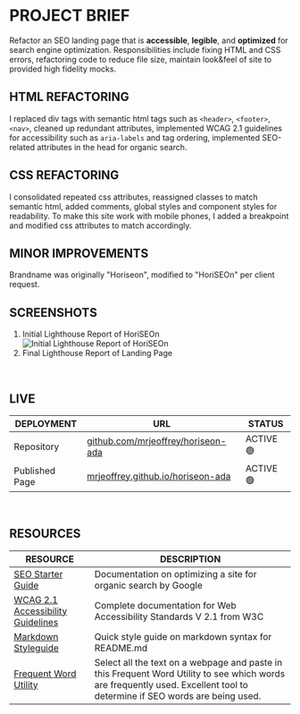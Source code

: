 # PROJECT BRIEF

Refactor an SEO landing page that is **accessible**, **legible**, and **optimized** for search engine optimization. Responsibilities include fixing HTML and CSS errors, refactoring code to reduce file size, maintain look&feel of site to provided high fidelity mocks.
  
  

## HTML REFACTORING
I replaced div tags with semantic html tags such as `<header>`, `<footer>`, `<nav>`, cleaned up redundant attributes, implemented WCAG 2.1 guidelines for accessibility such as `aria-labels` and tag ordering, implemented SEO-related attributes in the head for organic search.



## CSS REFACTORING
I consolidated repeated css attributes, reassigned classes to match semantic html, added comments, global styles and component styles for readability. To make this site work with mobile phones, I added a breakpoint and modified css attributes to match accordingly.


## MINOR IMPROVEMENTS
Brandname was originally "Horiseon", modified to "HoriSEOn" per client request.

## SCREENSHOTS
1. Initial Lighthouse Report of HoriSEOn
![Initial Lighthouse Report of HoriSEOn](/assets/screenshots/lighthouse-report-initial.png "Initial SEO/Accessibility Report of HoriSEOn") 
2. Final Lighthouse Report of Landing Page

<br>


## LIVE
| DEPLOYMENT | URL | STATUS |
| ---------- | --- | ------ |
| Repository  | [github.com/mrjeoffrey/horiseon-ada](https://github.com/mrjeoffrey/horiseon-ada) |  ACTIVE 🟢   |
| Published Page     | [mrjeoffrey.github.io/horiseon-ada](https://mrjeoffrey.github.io/horiseon-ada/) | ACTIVE 🟢  |
   
   <br>

## RESOURCES
| RESOURCE | DESCRIPTION |
| -------- | ----------- |
| [SEO Starter Guide](https://developers.google.com/search/docs/beginner/seo-starter-guide) | Documentation on optimizing a site for organic search by Google  |
|[WCAG 2.1 Accessibility Guidelines](https://www.w3.org/TR/WCAG21/) | Complete documentation for Web Accessibility Standards V 2.1 from W3C |
| [Markdown Styleguide](https://www.markdownguide.org/basic-syntax/) | Quick style guide on markdown syntax for README.md |
| [Frequent Word Utility](https://www.online-utility.org/text/frequent_words.jsp) | Select all the text on a webpage and paste in this Frequent Word Utility to see which words are frequently used. Excellent tool to determine if SEO words are being used. |